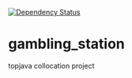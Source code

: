[![Dependency Status](https://dependencyci.com/github/uneikov/gambling_station/badge)](https://dependencyci.com/github/uneikov/gambling_station)
# gambling_station
topjava collocation project
